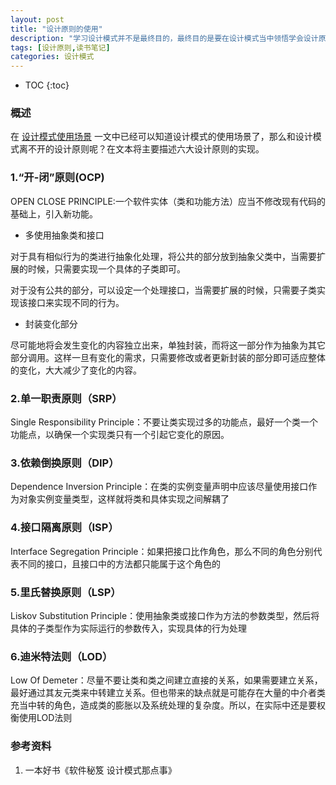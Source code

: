 ```yaml
---
layout: post
title: "设计原则的使用"
description: "学习设计模式并不是最终目的，最终目的是要在设计模式当中领悟学会设计原则!"
tags: [设计原则,读书笔记]
categories: 设计模式
---
```


* TOC
{:toc}

### 概述

在 [设计模式使用场景](/blog/设计模式/设计模式使用场景/) 一文中已经可以知道设计模式的使用场景了，那么和设计模式离不开的设计原则呢？在文本将主要描述六大设计原则的实现。

### 1.“开-闭”原则(OCP)

OPEN CLOSE PRINCIPLE:一个软件实体（类和功能方法）应当不修改现有代码的基础上，引入新功能。

- 多使用抽象类和接口

对于具有相似行为的类进行抽象化处理，将公共的部分放到抽象父类中，当需要扩展的时候，只需要实现一个具体的子类即可。

对于没有公共的部分，可以设定一个处理接口，当需要扩展的时候，只需要子类实现该接口来实现不同的行为。

- 封装变化部分

尽可能地将会发生变化的内容独立出来，单独封装，而将这一部分作为抽象为其它部分调用。这样一旦有变化的需求，只需要修改或者更新封装的部分即可适应整体的变化，大大减少了变化的内容。

### 2.单一职责原则（SRP）

Single Responsibility Principle：不要让类实现过多的功能点，最好一个类一个功能点，以确保一个实现类只有一个引起它变化的原因。

### 3.依赖倒换原则（DIP）

Dependence Inversion Principle：在类的实例变量声明中应该尽量使用接口作为对象实例变量类型，这样就将类和具体实现之间解耦了

### 4.接口隔离原则（ISP）

Interface Segregation Principle：如果把接口比作角色，那么不同的角色分别代表不同的接口，且接口中的方法都只能属于这个角色的

### 5.里氏替换原则（LSP）

Liskov Substitution Principle：使用抽象类或接口作为方法的参数类型，然后将具体的子类型作为实际运行的参数传入，实现具体的行为处理

### 6.迪米特法则（LOD）

Low Of Demeter：尽量不要让类和类之间建立直接的关系，如果需要建立关系，最好通过其友元类来中转建立关系。但也带来的缺点就是可能存在大量的中介者类充当中转的角色，造成类的膨胀以及系统处理的复杂度。所以，在实际中还是要权衡使用LOD法则

### 参考资料

1. 一本好书《软件秘笈 设计模式那点事》



